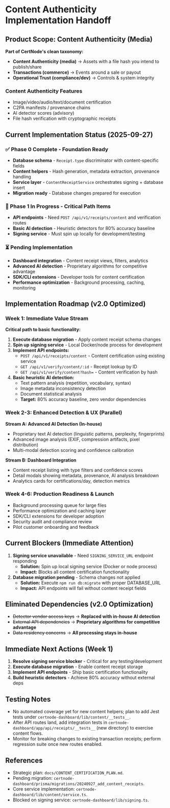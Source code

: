 ﻿# Content Authenticity Implementation Handoff

## Product Scope: Content Authenticity (Media)
**Part of CertNode's clean taxonomy:**
- **Content Authenticity (media)** → Assets with a file hash you intend to publish/share
- **Transactions (commerce)** → Events around a sale or payout
- **Operational Trust (compliance/dev)** → Controls & system integrity

### Content Authenticity Features
- Image/video/audio/text/document certification
- C2PA manifests / provenance chains
- AI detector scores (advisory)
- File hash verification with cryptographic receipts

## Current Implementation Status (2025-09-27)

### ✅ Phase 0 Complete - Foundation Ready
- **Database schema** - `Receipt.type` discriminator with content-specific fields
- **Content helpers** - Hash generation, metadata extraction, provenance handling
- **Service layer** - `ContentReceiptService` orchestrates signing + database insert
- **Migration ready** - Database changes prepared for execution

### 🔄 Phase 1 In Progress - Critical Path Items
- **API endpoints** - Need `POST /api/v1/receipts/content` and verification routes
- **Basic AI detection** - Heuristic detectors for 80% accuracy baseline
- **Signing service** - Must spin up locally for development/testing

### ⏳ Pending Implementation
- **Dashboard integration** - Content receipt views, filters, analytics
- **Advanced AI detection** - Proprietary algorithms for competitive advantage
- **SDK/CLI extensions** - Developer tools for content certification
- **Performance optimization** - Background processing, caching, monitoring

## Implementation Roadmap (v2.0 Optimized)

### Week 1: Immediate Value Stream
**Critical path to basic functionality:**
1. **Execute database migration** - Apply content receipt schema changes
2. **Spin up signing service** - Local Docker/node process for development
3. **Implement API endpoints:**
   - `POST /api/v1/receipts/content` - Content certification using existing service
   - `GET /api/v1/verify/content/:id` - Receipt lookup by ID
   - `GET /api/v1/verify/content?hash=` - Content verification by hash
4. **Basic heuristic AI detection:**
   - Text pattern analysis (repetition, vocabulary, syntax)
   - Image metadata inconsistency detection
   - Document statistical analysis
   - **Target:** 80% accuracy baseline, zero vendor dependencies

### Week 2-3: Enhanced Detection & UX (Parallel)
**Stream A: Advanced AI Detection (In-house)**
- Proprietary text AI detection (linguistic patterns, perplexity, fingerprints)
- Advanced image analysis (EXIF, compression artifacts, pixel distribution)
- Multi-modal detection scoring and confidence calibration

**Stream B: Dashboard Integration**
- Content receipt listing with type filters and confidence scores
- Detail modals showing metadata, provenance, AI analysis breakdown
- Analytics cards for certifications/day, detection metrics

### Week 4-6: Production Readiness & Launch
- Background processing queue for large files
- Performance optimization and caching layer
- SDK/CLI extensions for developer adoption
- Security audit and compliance review
- Pilot customer onboarding and feedback

## Current Blockers (Immediate Attention)
1. **Signing service unavailable** - Need `SIGNING_SERVICE_URL` endpoint responding
   - **Solution:** Spin up local signing service (Docker or node process)
   - **Impact:** Blocks all content certification functionality
2. **Database migration pending** - Schema changes not applied
   - **Solution:** Execute `npm run db:migrate` with proper DATABASE_URL
   - **Impact:** API endpoints will fail without content receipt fields

## Eliminated Dependencies (v2.0 Optimization)
- ~~Detector vendor access keys~~ → **Replaced with in-house AI detection**
- ~~External API dependencies~~ → **Proprietary algorithms for competitive advantage**
- ~~Data residency concerns~~ → **All processing stays in-house**

## Immediate Next Actions (Week 1)
1. **Resolve signing service blocker** - Critical for any testing/development
2. **Execute database migration** - Enable content receipt storage
3. **Implement API endpoints** - Ship basic certification functionality
4. **Build heuristic detectors** - Achieve 80% accuracy without external deps

## Testing Notes
- No automated coverage yet for new content helpers; plan to add Jest tests under `certnode-dashboard/lib/content/__tests__`.
- After API routes land, add integration tests in `certnode-dashboard/app/api/receipts/__tests__` (new directory) to exercise content flows.
- Monitor for breaking changes to existing transaction receipts; perform regression suite once new routes enabled.

## References
- Strategic plan: `docs/CONTENT_CERTIFICATION_PLAN.md`.
- Pending migration: `certnode-dashboard/prisma/migrations/20240927_add_content_receipts`.
- Core service implementation: `certnode-dashboard/lib/content/service.ts`.
- Blocked on signing service: `certnode-dashboard/lib/signing.ts`.
